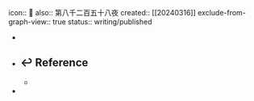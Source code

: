 icon:: 📝
also:: 第八千二百五十八夜
created:: [[20240316]]
exclude-from-graph-view:: true
status:: writing/published

-
- ## ↩ Reference
  -
-